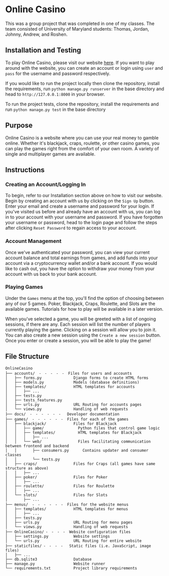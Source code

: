 # Online Casino
This was a group project that was completed in one of my classes. The team consisted of University of Maryland students: Thomas, Jordan, Johnny, Andrew, and Roshen. 

## Installation and Testing
To play Online Casino, please visit our website [here](http://cmsc435onlinecasino.herokuapp.com). If you want to play around with the website, you can create an account or login using `user` and `pass` for the username and password respectively.  

If you would like to run the project locally then clone the repository, install the requirements, run `python manage.py runserver` in the base directory and head to `http://127.0.0.1:8000` in your browser.

To run the project tests, clone the repository, install the requirements and run `python manage.py test` in the base 
directory

## Purpose
Online Casino is a website where you can use your real money to gamble online. Whether it's blackjack, craps, roulette, 
or other casino games, you can play the games right from the comfort of your own room. A variety of single and 
multiplayer games are available.

## Instructions

### Creating an Account/Logging In
To begin, refer to our Installation section above on how to visit our website. Begin by creating an account with us by 
clicking on the `Sign Up` button. Enter your email and create a username and password for your login.  If you've visited
us before and already have an account with us, you can log in to your account with your username and password. If you 
have forgotten your username or password, head to the login page and follow the steps after clicking `Reset Password` to
regain access to your account.

### Account Management
Once we've authenticated your password, you can view your current account balance and total earnings from games, and add
funds into your account via a cryptocurrency wallet and/or a bank account. If you would like to cash out, you have the 
option to withdraw your money from your account with us back to your bank account.

### Playing Games
Under the `Games` menu at the top, you'll find the option of choosing between any of our 5 games. Poker, Blackjack, 
Craps, Roulette, and Slots are the available games. Tutorials for how to play will be available in a later version.

When you've selected a game, you will be greeted with a list of ongoing sessions, if there are any. Each session will 
list the number of players currently playing the game. Clicking on a session will allow you to join it. You can also 
create a new session using the `Create a new session` button. Once you enter or create a session, you will be able to 
play the game!

## File Structure
```
OnlineCasino
├── accounts/  ⁃  ⁃  ⁃  ⁃  ⁃  Files for users and accounts
│   ├── forms.py              Django forms to create HTML forms
│   ├── models.py             Models (database definitions)
│   ├── templates/            HTML templates for accounts
│   │   ├── ...
│   ├── tests.py
│   ├── tests_features.py
│   ├── urls.py               URL Routing for accounts pages
│   └── views.py              Handling of web requests
├── docs/  ⁃  ⁃  ⁃  ⁃  ⁃  ⁃   Developer documentation
├── games/  ⁃  ⁃  ⁃  ⁃  ⁃  ⁃  Files for each of the games 
│   ├── blackjack/            Files for Blackjack
│   │   ├── game/               Python files that control game logic
│   │   ├── templates/          HTML templates for Blackjack 
│   │   │   ├── ...
│   │   └── web/                Files facilitating communication between frontend and backend
│   │       ├── consumers.py      Contains updater and consumer classes
│   │       └── tests.py
│   ├── craps/                Files for Craps (all games have same structure as above)
│   │   ├── ...
│   ├── poker/                Files for Poker
│   │   ├── ...
│   ├── roulette/             Files for Roulette
│   │   ├── ...
│   └── slots/                Files for Slots
│       ├── ...
├── menus/  ⁃  ⁃  ⁃  ⁃  ⁃  ⁃  Files for the website menus
│   ├── templates/            HTML templates for menus
│   │   ├── ...
│   ├── tests.py
│   ├── urls.py               URL Routing for menu pages
│   └── views.py              Handling of web requests
├── OnlineCasino/ ⁃  ⁃  ⁃  ⁃  Website configuration files
│   ├── settings.py           Website settings
│   └── urls.py               URL Routing for entire website
├── staticfiles/ ⁃  ⁃  ⁃  ⁃   Static files (i.e. JavaScript, image files)
│   ├── ...
├── db.sqlite3                Database
├── manage.py                 Website runner
└── requirements.txt          Project library requirements
```
